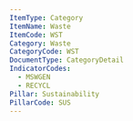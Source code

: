 ```yaml
---
ItemType: Category
ItemName: Waste
ItemCode: WST
Category: Waste
CategoryCode: WST
DocumentType: CategoryDetail
IndicatorCodes:
  - MSWGEN
  - RECYCL
Pillar: Sustainability
PillarCode: SUS
---
```


